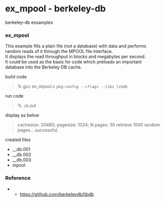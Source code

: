 ex_mpool - berkeley-db
===============

berkeley-db exsamples <br/>

### ex_mpool

This example fills a plain file (not a database) with data and performs random reads of it through the MPOOL file interface.  <br/>
It displays the read throughput in blocks and megabytes per second.  <br/>
It could be used as the basis for code which preloads an important database into the Berkeley DB cache. <br/>


build code <br/>

> % gcc ex_mpool.c  `pkg-config --cflags --libs libdb`  <br/>

run code <br/>

> % ./a.out <br/>

display as below <br/>
> cachesize: 20480; pagesize: 1024; N pages: 50
> retrieve 1000 random pages... successful.

created files <br/>
- __db.001 <br/>
- __db.002 <br/>
- __db.003 <br/>
- mpool <br/>


### Reference
- - https://github.com/berkeleydb/libdb <br/>

